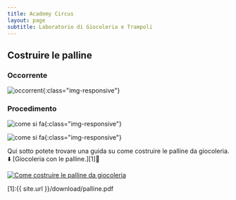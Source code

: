 ```yaml
---
title: Academy Circus
layout: page
subtitle: Laboratorio di Giocoleria e Trampoli
---
```


## Costruire le palline

### Occorrente

![occorrent](/uploads/occorrente.png){:class="img-responsive"}

### Procedimento

![come si fa](/uploads/come-01.png){:class="img-responsive"}

![come si fa](/uploads/come-02.png){:class="img-responsive"}

Qui sotto potete trovare una guida su come costruire le palline da giocoleria.
⬇️ [Giocoleria con le palline.][1]📄

[![Come costruire le palline da giocoleria](/uploads/tutorial-palline.png)](https://www.youtube.com/watch?v=54uFbAGv4dU)

[1]:{{ site.url }}/download/palline.pdf


